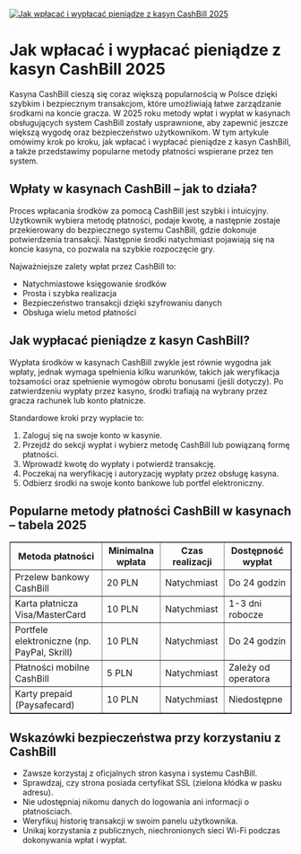 [![Jak wpłacać i wypłacać pieniądze z kasyn CashBill 2025](https://123-caf.pages.dev/gitsignup.png)](https://vrmoo.ru/Bt82HjjY)

<h1>Jak wpłacać i wypłacać pieniądze z kasyn CashBill 2025</h1> <p>Kasyna CashBill cieszą się coraz większą popularnością w Polsce dzięki szybkim i bezpiecznym transakcjom, które umożliwiają łatwe zarządzanie środkami na koncie gracza. W 2025 roku metody wpłat i wypłat w kasynach obsługujących system CashBill zostały usprawnione, aby zapewnić jeszcze większą wygodę oraz bezpieczeństwo użytkownikom. W tym artykule omówimy krok po kroku, jak wpłacać i wypłacać pieniądze z kasyn CashBill, a także przedstawimy popularne metody płatności wspierane przez ten system.</p>  <h2>Wpłaty w kasynach CashBill – jak to działa?</h2> <p>Proces wpłacania środków za pomocą CashBill jest szybki i intuicyjny. Użytkownik wybiera metodę płatności, podaje kwotę, a następnie zostaje przekierowany do bezpiecznego systemu CashBill, gdzie dokonuje potwierdzenia transakcji. Następnie środki natychmiast pojawiają się na koncie kasyna, co pozwala na szybkie rozpoczęcie gry.</p> <p>Najważniejsze zalety wpłat przez CashBill to:</p> <ul>   <li>Natychmiastowe księgowanie środków</li>   <li>Prosta i szybka realizacja</li>   <li>Bezpieczeństwo transakcji dzięki szyfrowaniu danych</li>   <li>Obsługa wielu metod płatności</li> </ul>  <h2>Jak wypłacać pieniądze z kasyn CashBill?</h2> <p>Wypłata środków w kasynach CashBill zwykle jest równie wygodna jak wpłaty, jednak wymaga spełnienia kilku warunków, takich jak weryfikacja tożsamości oraz spełnienie wymogów obrotu bonusami (jeśli dotyczy). Po zatwierdzeniu wypłaty przez kasyno, środki trafiają na wybrany przez gracza rachunek lub konto płatnicze.</p> <p>Standardowe kroki przy wypłacie to:</p> <ol>   <li>Zaloguj się na swoje konto w kasynie.</li>   <li>Przejdź do sekcji wypłat i wybierz metodę CashBill lub powiązaną formę płatności.</li>   <li>Wprowadź kwotę do wypłaty i potwierdź transakcję.</li>   <li>Poczekaj na weryfikację i autoryzację wypłaty przez obsługę kasyna.</li>   <li>Odbierz środki na swoje konto bankowe lub portfel elektroniczny.</li> </ol>  <h2>Popularne metody płatności CashBill w kasynach – tabela 2025</h2> <table border="1" cellpadding="8" cellspacing="0">   <thead>     <tr>       <th>Metoda płatności</th>       <th>Minimalna wpłata</th>       <th>Czas realizacji</th>       <th>Dostępność wypłat</th>     </tr>   </thead>   <tbody>     <tr>       <td>Przelew bankowy CashBill</td>       <td>20 PLN</td>       <td>Natychmiast</td>       <td>Do 24 godzin</td>     </tr>     <tr>       <td>Karta płatnicza Visa/MasterCard</td>       <td>10 PLN</td>       <td>Natychmiast</td>       <td>1-3 dni robocze</td>     </tr>     <tr>       <td>Portfele elektroniczne (np. PayPal, Skrill)</td>       <td>10 PLN</td>       <td>Natychmiast</td>       <td>Do 24 godzin</td>     </tr>     <tr>       <td>Płatności mobilne CashBill</td>       <td>5 PLN</td>       <td>Natychmiast</td>       <td>Zależy od operatora</td>     </tr>     <tr>       <td>Karty prepaid (Paysafecard)</td>       <td>10 PLN</td>       <td>Natychmiast</td>       <td>Niedostępne</td>     </tr>   </tbody> </table>  <h2>Wskazówki bezpieczeństwa przy korzystaniu z CashBill</h2> <ul>   <li>Zawsze korzystaj z oficjalnych stron kasyna i systemu CashBill.</li>   <li>Sprawdzaj, czy strona posiada certyfikat SSL (zielona kłódka w pasku adresu).</li>   <li>Nie udostępniaj nikomu danych do logowania ani informacji o płatnościach.</li>   <li>Weryfikuj historię transakcji w swoim panelu użytkownika.</li>   <li>Unikaj korzystania z publicznych, niechronionych sieci Wi-Fi podczas dokonywania wpłat i wypłat.</li> </ul>